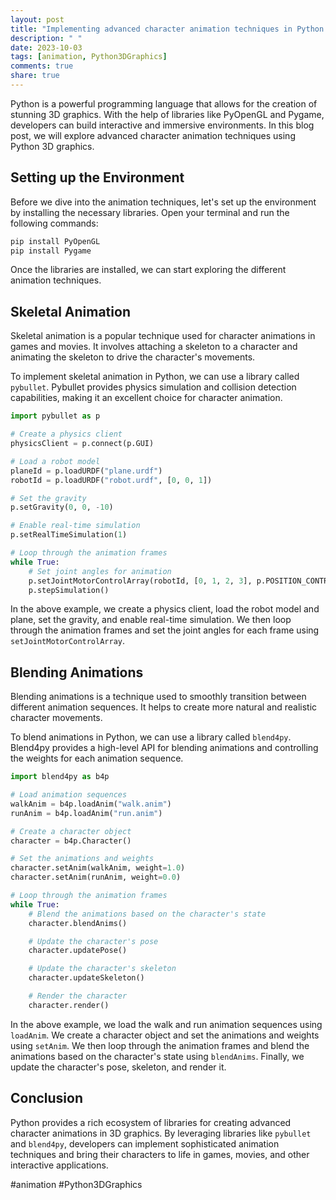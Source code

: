 ```yaml
---
layout: post
title: "Implementing advanced character animation techniques in Python 3D graphics"
description: " "
date: 2023-10-03
tags: [animation, Python3DGraphics]
comments: true
share: true
---
```


Python is a powerful programming language that allows for the creation of stunning 3D graphics. With the help of libraries like PyOpenGL and Pygame, developers can build interactive and immersive environments. In this blog post, we will explore advanced character animation techniques using Python 3D graphics.

## Setting up the Environment

Before we dive into the animation techniques, let's set up the environment by installing the necessary libraries. Open your terminal and run the following commands:

```python
pip install PyOpenGL
pip install Pygame
```

Once the libraries are installed, we can start exploring the different animation techniques.

## Skeletal Animation

Skeletal animation is a popular technique used for character animations in games and movies. It involves attaching a skeleton to a character and animating the skeleton to drive the character's movements.

To implement skeletal animation in Python, we can use a library called `pybullet`. Pybullet provides physics simulation and collision detection capabilities, making it an excellent choice for character animation.

```python
import pybullet as p

# Create a physics client
physicsClient = p.connect(p.GUI)

# Load a robot model
planeId = p.loadURDF("plane.urdf")
robotId = p.loadURDF("robot.urdf", [0, 0, 1])

# Set the gravity
p.setGravity(0, 0, -10)

# Enable real-time simulation
p.setRealTimeSimulation(1)

# Loop through the animation frames
while True:
    # Set joint angles for animation
    p.setJointMotorControlArray(robotId, [0, 1, 2, 3], p.POSITION_CONTROL, targetPositions=[0.2, 0.4, 0.6, 0.8])
    p.stepSimulation()
```

In the above example, we create a physics client, load the robot model and plane, set the gravity, and enable real-time simulation. We then loop through the animation frames and set the joint angles for each frame using `setJointMotorControlArray`.

## Blending Animations

Blending animations is a technique used to smoothly transition between different animation sequences. It helps to create more natural and realistic character movements.

To blend animations in Python, we can use a library called `blend4py`. Blend4py provides a high-level API for blending animations and controlling the weights for each animation sequence.

```python
import blend4py as b4p

# Load animation sequences
walkAnim = b4p.loadAnim("walk.anim")
runAnim = b4p.loadAnim("run.anim")

# Create a character object
character = b4p.Character()

# Set the animations and weights
character.setAnim(walkAnim, weight=1.0)
character.setAnim(runAnim, weight=0.0)

# Loop through the animation frames
while True:
    # Blend the animations based on the character's state
    character.blendAnims()

    # Update the character's pose
    character.updatePose()

    # Update the character's skeleton
    character.updateSkeleton()

    # Render the character
    character.render()
```

In the above example, we load the walk and run animation sequences using `loadAnim`. We create a character object and set the animations and weights using `setAnim`. We then loop through the animation frames and blend the animations based on the character's state using `blendAnims`. Finally, we update the character's pose, skeleton, and render it.

## Conclusion

Python provides a rich ecosystem of libraries for creating advanced character animations in 3D graphics. By leveraging libraries like `pybullet` and `blend4py`, developers can implement sophisticated animation techniques and bring their characters to life in games, movies, and other interactive applications.

#animation #Python3DGraphics